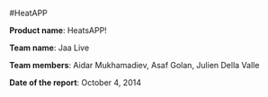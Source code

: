 #HeatAPP

__Product name__: HeatsAPP!

__Team name__: Jaa Live

__Team members__: Aidar Mukhamadiev, Asaf Golan, Julien Della Valle

__Date of the report__: October 4, 2014
